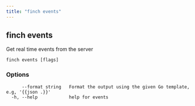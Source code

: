 ```yaml
---
title: "finch events"
---
```


## finch events

Get real time events from the server

```
finch events [flags]
```

### Options

```
      --format string   Format the output using the given Go template, e.g, '{{json .}}'
  -h, --help            help for events
```
